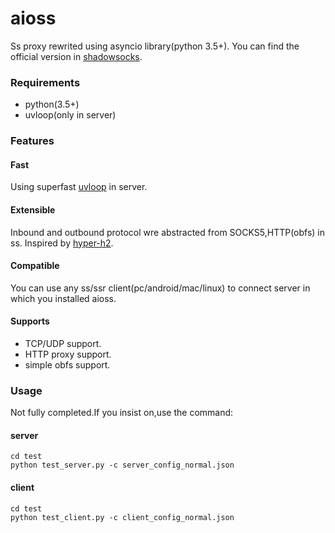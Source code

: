 # aioss
Ss proxy rewrited using asyncio library(python 3.5+). 
You can find the official version in  [shadowsocks](https://github.com/shadowsocks/shadowsocks/tree/master). 
### Requirements
- python(3.5+)
- uvloop(only in server)
### Features
#### Fast
Using superfast [uvloop](https://github.com/MagicStack/uvloop) in server.
#### Extensible
Inbound and outbound protocol wre abstracted from SOCKS5,HTTP(obfs)  in ss.
Inspired by [hyper-h2](https://hyper-h2.readthedocs.io/en/stable).
#### Compatible
You can use any ss/ssr client(pc/android/mac/linux) to connect server in which you installed aioss.
#### Supports
- TCP/UDP support.
- HTTP proxy support.
- simple obfs support.
### Usage
Not fully completed.If you insist on,use the command:
#### server
	cd test
	python test_server.py -c server_config_normal.json
#### client
	cd test
	python test_client.py -c client_config_normal.json

